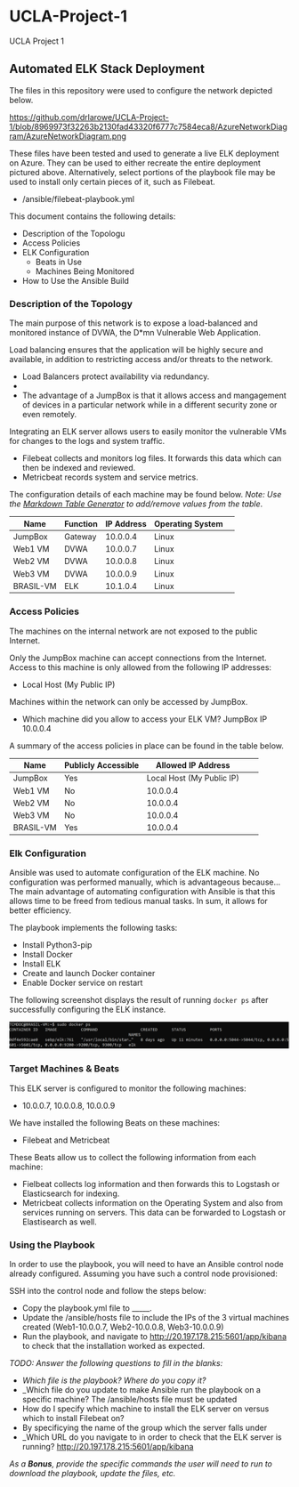 # UCLA-Project-1
UCLA Project 1


## Automated ELK Stack Deployment

The files in this repository were used to configure the network depicted below.

https://github.com/drlarowe/UCLA-Project-1/blob/8969973f32263b2130fad43320f6777c7584eca8/AzureNetworkDiagram/AzureNetworkDiagram.png

These files have been tested and used to generate a live ELK deployment on Azure. They can be used to either recreate the entire deployment pictured above. Alternatively, select portions of the playbook file may be used to install only certain pieces of it, such as Filebeat.

  - /ansible/filebeat-playbook.yml

This document contains the following details:
- Description of the Topologu
- Access Policies
- ELK Configuration
  - Beats in Use
  - Machines Being Monitored
- How to Use the Ansible Build


### Description of the Topology

The main purpose of this network is to expose a load-balanced and monitored instance of DVWA, the D*mn Vulnerable Web Application.

Load balancing ensures that the application will be highly secure and available, in addition to restricting access and/or threats to the network.
- Load Balancers protect availability via redundancy. 
- 
- The advantage of a JumpBox is that it allows access and mangagement of devices in a particular network while in a different security zone or even remotely.

Integrating an ELK server allows users to easily monitor the vulnerable VMs for changes to the logs and system traffic.
- Filebeat collects and monitors log files. It forwards this data which can then be indexed and reviewed.
- Metricbeat records system and service metrics.

The configuration details of each machine may be found below.
_Note: Use the [Markdown Table Generator](http://www.tablesgenerator.com/markdown_tables) to add/remove values from the table_.

| Name      | Function | IP Address | Operating System |   |
|-----------|----------|------------|------------------|---|
| JumpBox   | Gateway  | 10.0.0.4   | Linux            |   |
| Web1 VM   | DVWA     | 10.0.0.7   | Linux            |   |
| Web2 VM   | DVWA     | 10.0.0.8   | Linux            |   |
| Web3 VM   | DVWA     | 10.0.0.9   | Linux            |   |
| BRASIL-VM | ELK      | 10.1.0.4   | Linux            |   |

### Access Policies

The machines on the internal network are not exposed to the public Internet. 

Only the JumpBox machine can accept connections from the Internet. Access to this machine is only allowed from the following IP addresses:
- Local Host (My Public IP)

Machines within the network can only be accessed by JumpBox.
- Which machine did you allow to access your ELK VM? JumpBox IP 10.0.0.4

A summary of the access policies in place can be found in the table below.

| Name      | Publicly Accessible | Allowed IP Address        |   |   |
|-----------|---------------------|---------------------------|---|---|
| JumpBox   | Yes                 | Local Host (My Public IP) |   |   |
| Web1 VM   | No                  | 10.0.0.4                  |   |   |
| Web2 VM   | No                  | 10.0.0.4                  |   |   |
| Web3 VM   | No                  | 10.0.0.4                  |   |   |
| BRASIL-VM | Yes                 | 10.0.0.4                  |   |   |

### Elk Configuration

Ansible was used to automate configuration of the ELK machine. No configuration was performed manually, which is advantageous because...
The main advantage of automating configuration with Ansible is that this allows time to be freed from tedious manual tasks. In sum, it allows for better efficiency.

The playbook implements the following tasks:
- Install Python3-pip
- Install Docker
- Install ELK
- Create and launch Docker container
- Enable Docker service on restart

The following screenshot displays the result of running `docker ps` after successfully configuring the ELK instance.

![TODO: Update the path with the name of your screenshot of docker ps output](Images/docker_ps_output.png)

### Target Machines & Beats
This ELK server is configured to monitor the following machines:
- 10.0.0.7, 10.0.0.8, 10.0.0.9

We have installed the following Beats on these machines:
- Filebeat and Metricbeat

These Beats allow us to collect the following information from each machine:
- Fielbeat collects log information and then forwards this to Logstash or Elasticsearch for indexing.
- Metricbeat collects information on the Operating System and also from services running on servers. This data can be forwarded to Logstash or Elastisearch as well.

### Using the Playbook
In order to use the playbook, you will need to have an Ansible control node already configured. Assuming you have such a control node provisioned: 

SSH into the control node and follow the steps below:
- Copy the playbook.yml file to _____.
- Update the /ansible/hosts file to include the IPs of the 3 virtual machines created (Web1-10.0.0.7, Web2-10.0.0.8, Web3-10.0.0.9)
- Run the playbook, and navigate to http://20.197.178.215:5601/app/kibana to check that the installation worked as expected.

_TODO: Answer the following questions to fill in the blanks:_
- _Which file is the playbook? Where do you copy it?_
- _Which file do you update to make Ansible run the playbook on a specific machine? The /ansible/hosts file must be updated
- How do I specify which machine to install the ELK server on versus which to install Filebeat on? 
- By specificying the name of the group which the server falls under
- _Which URL do you navigate to in order to check that the ELK server is running? http://20.197.178.215:5601/app/kibana

_As a **Bonus**, provide the specific commands the user will need to run to download the playbook, update the files, etc._
